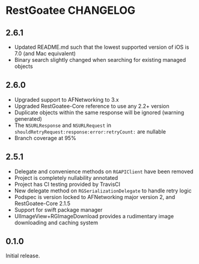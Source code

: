 # RestGoatee CHANGELOG

## 2.6.1
- Updated README.md such that the lowest supported version of iOS is 7.0 (and Mac equivalent)
- Binary search slightly changed when searching for existing managed objects

## 2.6.0
- Upgraded support to AFNetworking to 3.x
- Upgraded RestGoatee-Core reference to use any 2.2+ version
- Duplicate objects within the same response will be ignored (warning generated)
- The `NSURLResponse` and `NSURLRequest` in `shouldRetryRequest:response:error:retryCount:` are nullable
- Branch coverage at 95%

## 2.5.1
- Delegate and convenience methods on `RGAPIClient` have been removed
- Project is completely nullability annotated
- Project has CI testing provided by TravisCI
- New delegate method on `RGSerializationDelegate` to handle retry logic
- Podspec is version locked to AFNetworking major version 2, and RestGoatee-Core 2.1.5
- Support for swift package manager
- UIImageView+RGImageDownload provides a rudimentary image downloading and caching system

## 0.1.0

Initial release.
